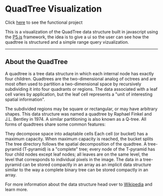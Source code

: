 # QuadTree Visualization

Click [here](https://lucasrmp.github.io/quadtree/) to see the functional project

This is a visualization of the QuadTree data structure built in javascript using the [P5.js](https://p5js.org) framework, the idea is to give a ui so the user can see how the quadtree is structured and a simple range query vizualization.
_____

## About the QuadTree
A quadtree is a tree data structure in which each internal node has exactly four children. Quadtrees are the two-dimensional analog of octrees and are most often used to partition a two-dimensional space by recursively subdividing it into four quadrants or regions. The data associated with a leaf cell varies by application, but the leaf cell represents a "unit of interesting spatial information".

The subdivided regions may be square or rectangular, or may have arbitrary shapes. This data structure was named a quadtree by Raphael Finkel and J.L. Bentley in 1974. A similar partitioning is also known as a Q-tree. All forms of quadtrees share some common features:

They decompose space into adaptable cells
Each cell (or bucket) has a maximum capacity. When maximum capacity is reached, the bucket splits
The tree directory follows the spatial decomposition of the quadtree.
A tree-pyramid (T-pyramid) is a "complete" tree; every node of the T-pyramid has four child nodes except leaf nodes; all leaves are on the same level, the level that corresponds to individual pixels in the image. The data in a tree-pyramid can be stored compactly in an array as an implicit data structure similar to the way a complete binary tree can be stored compactly in an array.

For more information about the data structure head over to [Wikipedia](https://en.wikipedia.org/wiki/Quadtree) and learn more.
